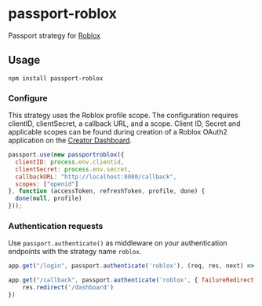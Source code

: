  # passport-roblox

 Passport strategy for [Roblox](https://roblox.com)
 
 ## Usage
 `npm install passport-roblox`
 
 ### Configure
 This strategy uses the Roblox profile scope. The configuration requires clientID, clientSecret, a callback URL, and a scope.
 Client ID, Secret and applicable scopes can be found during creation of a Roblox OAuth2 application on the [Creator Dashboard](https://create.roblox.com/credentials).
 
```js
passport.use(new passportroblox({
  clientID: process.env.clientid,
  clientSecret: process.env.secret,
  callbackURL: "http://localhost:8080/callback",
  scopes: ["openid"]
}, function (accessToken, refreshToken, profile, done) {
  done(null, profile)
}));
```

### Authentication requests
Use `passport.authenticate()` as middleware on your authentication endpoints with the strategy name `roblox`.

```js
app.get("/login", passport.authenticate('roblox'), (req, res, next) => { });

app.get("/callback", passport.authenticate('roblox', { failureRedirect: '/authfail'}), async (req, res) => {
    res.redirect('/dashboard')
})
```
 
